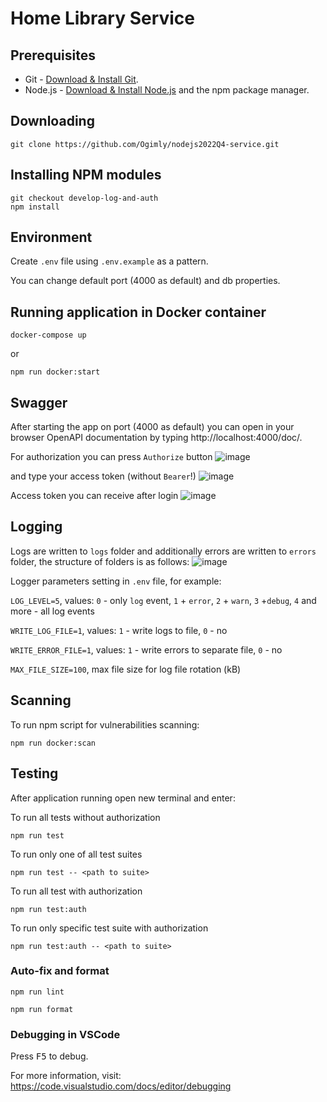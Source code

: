 # Home Library Service

## Prerequisites

- Git - [Download & Install Git](https://git-scm.com/downloads).
- Node.js - [Download & Install Node.js](https://nodejs.org/en/download/) and the npm package manager.

## Downloading

```
git clone https://github.com/Ogimly/nodejs2022Q4-service.git
```

## Installing NPM modules

```
git checkout develop-log-and-auth
npm install
```

## Environment

Create `.env` file using `.env.example` as a pattern.

You can change default port (4000 as default) and db properties.

## Running application in Docker container

```
docker-compose up
```

or

```
npm run docker:start
```

## Swagger

After starting the app on port (4000 as default) you can open in your browser OpenAPI documentation by typing http://localhost:4000/doc/.

For authorization you can press `Authorize` button
![image](https://user-images.githubusercontent.com/101447709/221406541-c608914b-e46b-4795-83d6-b668489a8c0d.png)

and type your access token (without `Bearer`!)
![image](https://user-images.githubusercontent.com/101447709/221406591-59c3e0d6-231e-4e76-af01-62762b2d2e96.png)

Access token you can receive after login
![image](https://user-images.githubusercontent.com/101447709/221406750-563f84b7-ac37-4cc0-8f53-0309be74328e.png)

## Logging

Logs are written to `logs` folder and additionally errors are written to `errors` folder, the structure of folders is as follows:
![image](https://user-images.githubusercontent.com/101447709/221407234-8c23a8d7-86d0-414c-89d1-53fed90466ce.png)

Logger parameters setting in `.env` file, for example:

`LOG_LEVEL=5`, values: `0` - only `log` event, `1` + `error`, `2` + `warn`, `3` +`debug`, `4` and more - all log events

`WRITE_LOG_FILE=1`, values: `1` - write logs to file, `0` - no

`WRITE_ERROR_FILE=1`, values: `1` - write errors to separate file, `0` - no

`MAX_FILE_SIZE=100`, max file size for log file rotation (kB)

## Scanning

To run npm script for vulnerabilities scanning:

```
npm run docker:scan
```

## Testing

After application running open new terminal and enter:

To run all tests without authorization

```
npm run test
```

To run only one of all test suites

```
npm run test -- <path to suite>
```

To run all test with authorization

```
npm run test:auth
```

To run only specific test suite with authorization

```
npm run test:auth -- <path to suite>
```

### Auto-fix and format

```
npm run lint
```

```
npm run format
```

### Debugging in VSCode

Press <kbd>F5</kbd> to debug.

For more information, visit: https://code.visualstudio.com/docs/editor/debugging
